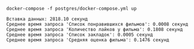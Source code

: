 `
docker-compose -f postgres/docker-compose.yml up
`

```commandline
Вставка данных: 2818.10 секунд  
Среднее время запроса 'Список понравившихся фильмов': 0.0008 секунд  
Среднее время запроса 'Количество лайков у фильма': 0.1808 секунд  
Среднее время запроса 'Список закладок': 0.0005 секунд  
Среднее время запроса 'Средняя оценка фильма': 0.1476 секунд
```